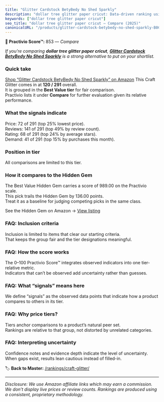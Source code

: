 ```yaml
---
title: "Glitter Cardstock BetyBedy No Shed Sparkly"
description: "dollar tree glitter paper cricut: Data-driven ranking using the Practivio Score™. Positioned by quality, value, demand, findability, momentum."
keywords: ["dollar tree glitter paper cricut"]
seo_title: "dollar tree glitter paper cricut — Compare (2025)"
canonicalURL: "/products/glitter-cardstock-betybedy-no-shed-sparkly-B0CQ57JJCD/"
---
```


**🛒 Practivio Score™:** 853 — _Compare_


*If you're comparing **dollar tree glitter paper cricut**, **[Glitter Cardstock BetyBedy No Shed Sparkly](https://www.amazon.com/dp/B0CQ57JJCD?tag=practivio-20)** is a strong alternative to put on your shortlist.*
### Quick take
[Shop “Glitter Cardstock BetyBedy No Shed Sparkly” on Amazon](https://www.amazon.com/dp/B0CQ57JJCD?tag=practivio-20)
This Craft Glitter comes in at **120 / 291** overall.  
It is grouped in the **Best Value tier** for fair comparison.  
Practivio lists it under **Compare** for further evaluation given its relative performance.

### What the signals indicate
Price: 72 of 291 (top 25% lowest price).  
Reviews: 141 of 291 (top 49% by review count).  
Rating: 68 of 291 (top 24% by average stars).  
Demand: 41 of 291 (top 15% by purchases this month).

### Position in tier
All comparisons are limited to this tier.

### How it compares to the Hidden Gem
The Best Value Hidden Gem carries a score of 989.00 on the Practivio scale.  
This pick trails the Hidden Gem by 136.00 points.  
Treat it as a baseline for judging competing picks in the same class.  

See the Hidden Gem on Amazon → [View listing](https://www.amazon.com/dp/B09VFKGL92?tag=practivio-20)

### FAQ: Inclusion criteria
Inclusion is limited to items that clear our starting criteria.  
That keeps the group fair and the tier designations meaningful.

### FAQ: How the score works
The 0–100 Practivio Score™ integrates observed indicators into one tier-relative metric.  
Indicators that can’t be observed add uncertainty rather than guesses.

### FAQ: What “signals” means here
We define “signals” as the observed data points that indicate how a product compares to others in its tier.

### FAQ: Why price tiers?
Tiers anchor comparisons to a product’s natural peer set.  
Rankings are relative to that group, not distorted by unrelated categories.

### FAQ: Interpreting uncertainty
Confidence notes and evidence depth indicate the level of uncertainty.  
When gaps exist, results lean cautious instead of filled-in.

<!-- Missing template for Compare/CompareWithinPriceClass -->


🏷️ **Back to Master:** [/rankings/craft-glitter/](/rankings/craft-glitter/)

---
_Disclosure: We use Amazon affiliate links which may earn a commission. We don’t display live prices or review counts. Rankings are produced using a consistent, proprietary methodology._
